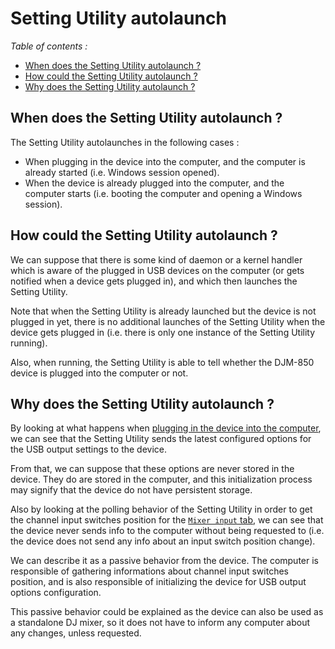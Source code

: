 # Setting Utility autolaunch

*Table of contents :*

- [When does the Setting Utility autolaunch ?](#when-does-the-setting-utility-autolaunch-)
- [How could the Setting Utility autolaunch ?](#how-could-the-setting-utility-autolaunch-)
- [Why does the Setting Utility autolaunch ?](#why-does-the-setting-utility-autolaunch-)

## When does the Setting Utility autolaunch ?

The Setting Utility autolaunches in the following cases :

- When plugging in the device into the computer, and the computer is already
started (i.e. Windows session opened).
- When the device is already plugged into the computer, and the computer starts
(i.e. booting the computer and opening a Windows session).

## How could the Setting Utility autolaunch ?

We can suppose that there is some kind of daemon or a kernel handler which is
aware of the plugged in USB devices on the computer (or gets notified when a
device gets plugged in), and which then launches the Setting Utility.

Note that when the Setting Utility is already launched but the device is not
plugged in yet, there is no additional launches of the Setting Utility when the
device gets plugged in (i.e. there is only one instance of the Setting Utility
running).

Also, when running, the Setting Utility is able to tell whether the DJM-850
device is plugged into the computer or not.

## Why does the Setting Utility autolaunch ?

By looking at what happens when
[plugging in the device into the computer](plugging-in-device/README.md),
we can see that the Setting Utility sends the latest configured options for the
USB output settings to the device.

From that, we can suppose that these options are never stored in the device.
They do are stored in the computer, and this initialization process may signify
that the device do not have persistent storage.

Also by looking at the polling behavior of the Setting Utility in order to get
the channel input switches position for the
[`Mixer input` tab](mixer-input-tab/README.md), we can see that the device
never sends info to the computer without being requested to (i.e. the device
does not send any info about an input switch position change).

We can describe it as a passive behavior from the device. The computer is
responsible of gathering informations about channel input switches position, and
is also responsible of initializing the device for USB output options
configuration.

This passive behavior could be explained as the device can also be used as a
standalone DJ mixer, so it does not have to inform any computer about any
changes, unless requested.
